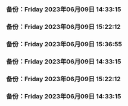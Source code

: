 
### 备份：Friday 2023年06月09日 14:33:15

### 备份：Friday 2023年06月09日 15:22:12
### 备份：Friday 2023年06月09日 15:36:55

### 备份：Friday 2023年06月09日 14:33:15

### 备份：Friday 2023年06月09日 15:22:12

### 备份：Friday 2023年06月09日 14:33:15


